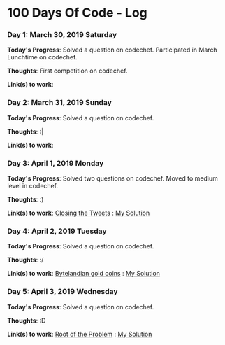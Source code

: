 # 100 Days Of Code - Log


### Day 1: March 30, 2019 Saturday

**Today's Progress**: Solved a question on codechef. Participated in March Lunchtime on codechef.

**Thoughts**: First competition on codechef.

**Link(s) to work**:


### Day 2: March 31, 2019 Sunday

**Today's Progress**: Solved a question on codechef.

**Thoughts**: :|

**Link(s) to work**:


### Day 3: April 1, 2019 Monday

**Today's Progress**: Solved two questions on codechef. Moved to medium level in codechef.

**Thoughts**: :)

**Link(s) to work**:
[Closing the Tweets](https://www.codechef.com/problems/TWTCLOSE)
: [My Solution](https://github.com/ShubhamGururani/CodeChef-practice/blob/master/medium/Closing%20the%20tweets.cpp)


### Day 4: April 2, 2019 Tuesday

**Today's Progress**: Solved a question on codechef.

**Thoughts**: :/

**Link(s) to work**:
[Bytelandian gold coins](https://www.codechef.com/problems/COINS)
: [My Solution](https://github.com/ShubhamGururani/CodeChef-practice/blob/master/medium/Bytelandian%20gold%20coins.cpp)


### Day 5: April 3, 2019 Wednesday

**Today's Progress**: Solved a question on codechef.

**Thoughts**: :D

**Link(s) to work**:
[Root of the Problem](https://www.codechef.com/problems/TREEROOT)
: [My Solution](https://github.com/ShubhamGururani/CodeChef-practice/blob/master/medium/Root%20of%20the%20Problem.cpp)
